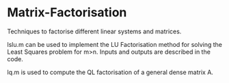 # Matrix-Factorisation
 Techniques to factorise different linear systems and matrices.

lslu.m can be used to implement the LU Factorisation method for solving the Least Squares problem for m>n.
Inputs and outputs are described in the code.

lq.m is used to compute the QL factorisation of a general dense matrix A. 
